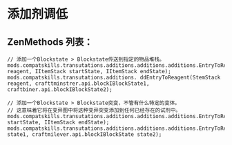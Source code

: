 # 添加剂调低

## ZenMethods 列表：

    // 添加一个Blockstate > Blockstate传送到指定的物品堆栈。
    mods.compatskills.transutations.additions.additions.additions.EntryToReagent(StemStack reagent, IItemStack startState, IItemStack endState);
    mods.compatskills.transutations.additions. ddEntryToReagent(StemStack reagent, crafttminstrer.api.blockIBlockState1, craftbiner.api.blockIBlockState2);
    
    // 添加一个Blockstate > Blockstate突变，不管有什么特定的变体。
    // 这意味着它将在变异图中将这种变异突变添加到任何已经存在的试剂中。
    mods.compatskills.transutations.additions.additions.additions.EntryToReagentAgnostic(StemStack startState, IItemStack endState);
    mods.compatskills.transutations.additions.additions.additions.EntryToReagentAgnostic(craftbinstruer.api.blockIBlockState state1, craftmilever.api.blockIBlockState state2);